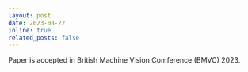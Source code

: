 ```yaml
---
layout: post
date: 2023-08-22
inline: true
related_posts: false
---
```


Paper is accepted in British Machine Vision Comference (BMVC) 2023.
